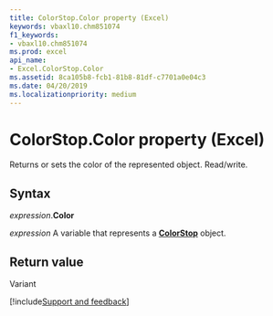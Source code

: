 ```yaml
---
title: ColorStop.Color property (Excel)
keywords: vbaxl10.chm851074
f1_keywords:
- vbaxl10.chm851074
ms.prod: excel
api_name:
- Excel.ColorStop.Color
ms.assetid: 8ca105b8-fcb1-81b8-81df-c7701a0e04c3
ms.date: 04/20/2019
ms.localizationpriority: medium
---
```



# ColorStop.Color property (Excel)

Returns or sets the color of the represented object. Read/write.


## Syntax

_expression_.**Color**

_expression_ A variable that represents a **[ColorStop](Excel.ColorStop.md)** object.


## Return value

Variant




[!include[Support and feedback](~/includes/feedback-boilerplate.md)]